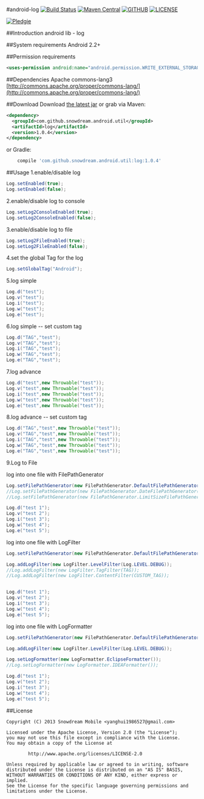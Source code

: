 #android-log
[![Build Status](https://travis-ci.org/SnowdreamFramework/android-log.svg?branch=master)](https://travis-ci.org/SnowdreamFramework/android-log)
[![Maven Central](https://maven-badges.herokuapp.com/maven-central/com.github.snowdream.android.util/log/badge.svg)](https://maven-badges.herokuapp.com/maven-central/com.github.snowdream.android.util/log)
[![GITHUB](https://img.shields.io/github/issues/badges/shields.svg)](https://img.shields.io/github/issues/badges/shields.svg)
[![LICENSE](http://img.shields.io/badge/license-MIT-red.svg)](http://www.apache.org/licenses/LICENSE-2.0.html)

[![Pledgie](https://pledgie.com/campaigns/27475.png)](https://pledgie.com/campaigns/27475)

##Introduction
android lib - log

##System requirements
Android 2.2+

##Permission requirements
```xml
<uses-permission android:name="android.permission.WRITE_EXTERNAL_STORAGE" />
```

##Dependencies
Apache commons-lang3   [http://commons.apache.org/proper/commons-lang/](http://commons.apache.org/proper/commons-lang/)

##Download
Download [the latest jar][1] or grab via Maven:

```xml
<dependency>
  <groupId>com.github.snowdream.android.util</groupId>
  <artifactId>log</artifactId>
  <version>1.0.4</version>
</dependency>
```

or Gradle:
```groovy
    compile 'com.github.snowdream.android.util:log:1.0.4'
```

##Usage
1.enable/disable log  
```java
Log.setEnabled(true);  
Log.setEnabled(false);  
```

2.enable/disable log to console
```java
Log.setLog2ConsoleEnabled(true);
Log.setLog2ConsoleEnabled(false);
```

3.enable/disable log to file
```java
Log.setLog2FileEnabled(true);
Log.setLog2FileEnabled(false);
```

4.set the global Tag for the log
```java
Log.setGlobalTag("Android");
```

5.log simple
```java
Log.d("test");  
Log.v("test");  
Log.i("test");  
Log.w("test");  
Log.e("test");  
```

6.log simple -- set custom tag
```java
Log.d("TAG","test");  
Log.v("TAG","test");  
Log.i("TAG","test");  
Log.w("TAG","test");  
Log.e("TAG","test");  
```

7.log advance
```java
Log.d("test",new Throwable("test"));  
Log.v("test",new Throwable("test"));  
Log.i("test",new Throwable("test"));  
Log.w("test",new Throwable("test"));  
Log.e("test",new Throwable("test"));  
```

8.log advance  -- set custom tag
```java
Log.d("TAG","test",new Throwable("test"));  
Log.v("TAG","test",new Throwable("test"));  
Log.i("TAG","test",new Throwable("test"));  
Log.w("TAG","test",new Throwable("test"));  
Log.e("TAG","test",new Throwable("test"));  
```

9.Log to File

log into one file with FilePathGenerator
```java
Log.setFilePathGenerator(new FilePathGenerator.DefaultFilePathGenerator("/mnt/sdcard/","app",".log"));
//Log.setFilePathGenerator(new FilePathGenerator.DateFilePathGenerator("/mnt/sdcard/","app",".log"));
//Log.setFilePathGenerator(new FilePathGenerator.LimitSizeFilePathGenerator("/mnt/sdcard/","app",".log",10240));

Log.d("test 1");
Log.v("test 2");
Log.i("test 3");
Log.w("test 4");
Log.e("test 5");
```

log into one file with LogFilter
```java
Log.setFilePathGenerator(new FilePathGenerator.DefaultFilePathGenerator("/mnt/sdcard/","app",".log"));

Log.addLogFilter(new LogFilter.LevelFilter(Log.LEVEL.DEBUG));
//Log.addLogFilter(new LogFilter.TagFilter(TAG));
//Log.addLogFilter(new LogFilter.ContentFilter(CUSTOM_TAG));


Log.d("test 1");
Log.v("test 2");
Log.i("test 3");
Log.w("test 4");
Log.e("test 5");
```

log into one file with LogFormatter
```java
Log.setFilePathGenerator(new FilePathGenerator.DefaultFilePathGenerator("/mnt/sdcard/","app",".log"));

Log.addLogFilter(new LogFilter.LevelFilter(Log.LEVEL.DEBUG));

Log.setLogFormatter(new LogFormatter.EclipseFormatter());
//Log.setLogFormatter(new LogFormatter.IDEAFormatter());

Log.d("test 1");
Log.v("test 2");
Log.i("test 3");
Log.w("test 4");
Log.e("test 5");
```

##License
```
Copyright (C) 2013 Snowdream Mobile <yanghui1986527@gmail.com>

Licensed under the Apache License, Version 2.0 (the "License");
you may not use this file except in compliance with the License.
You may obtain a copy of the License at

        http://www.apache.org/licenses/LICENSE-2.0

Unless required by applicable law or agreed to in writing, software
distributed under the License is distributed on an "AS IS" BASIS,
WITHOUT WARRANTIES OR CONDITIONS OF ANY KIND, either express or implied.
See the License for the specific language governing permissions and
limitations under the License.
```

[1]:https://oss.sonatype.org/content/groups/public/com/github/snowdream/android/util/log/1.0.4/log-1.0.4.jar